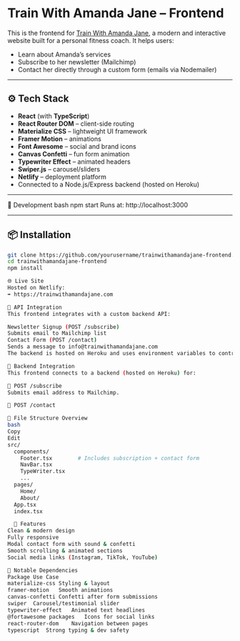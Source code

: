# Train With Amanda Jane – Frontend

This is the frontend for [Train With Amanda Jane](https://trainwithamandajane.com), a modern and interactive website built for a personal fitness coach. It helps users:

- Learn about Amanda’s services
- Subscribe to her newsletter (Mailchimp)
- Contact her directly through a custom form (emails via Nodemailer)

---

## ⚙️ Tech Stack

- **React** (with **TypeScript**)
- **React Router DOM** – client-side routing
- **Materialize CSS** – lightweight UI framework
- **Framer Motion** – animations
- **Font Awesome** – social and brand icons
- **Canvas Confetti** – fun form animation
- **Typewriter Effect** – animated headers
- **Swiper.js** – carousel/sliders
- **Netlify** – deployment platform
- Connected to a Node.js/Express backend (hosted on Heroku)

---

🧪 Development
bash
npm start
Runs at: http://localhost:3000

---

## 📦 Installation

```bash
git clone https://github.com/yourusername/trainwithamandajane-frontend.git
cd trainwithamandajane-frontend
npm install

🌐 Live Site
Hosted on Netlify:
➡️ https://trainwithamandajane.com

🔌 API Integration
This frontend integrates with a custom backend API:

Newsletter Signup (POST /subscribe)
Submits email to Mailchimp list
Contact Form (POST /contact)
Sends a message to info@trainwithamandajane.com
The backend is hosted on Heroku and uses environment variables to control the API base URL.

🔌 Backend Integration
This frontend connects to a backend (hosted on Heroku) for:

📩 POST /subscribe
Submits email address to Mailchimp.

📨 POST /contact

🧩 File Structure Overview
bash
Copy
Edit
src/
  components/
    Footer.tsx        # Includes subscription + contact form
    NavBar.tsx
    TypeWriter.tsx
    ...
  pages/
    Home/
    About/
  App.tsx
  index.tsx

  💅 Features
Clean & modern design
Fully responsive
Modal contact form with sound & confetti
Smooth scrolling & animated sections
Social media links (Instagram, TikTok, YouTube)

🧩 Notable Dependencies
Package	Use Case
materialize-css	Styling & layout
framer-motion	Smooth animations
canvas-confetti	Confetti after form submissions
swiper	Carousel/testimonial slider
typewriter-effect	Animated text headlines
@fortawesome packages	Icons for social links
react-router-dom	Navigation between pages
typescript	Strong typing & dev safety

